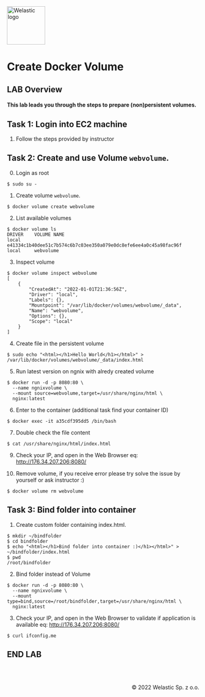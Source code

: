 <img src="https://welastic.pl/wp-content/uploads/2021/10/logo-black.svg" alt="Welastic logo" width="100" align="left">
<br><br>
<br><br>
<br><br>

# Create Docker Volume

## LAB Overview

#### This lab leads you through the steps to prepare (non)persistent volumes.

## Task 1: Login into EC2 machine

1. Follow the steps provided by instructor

## Task 2: Create and use Volume `webvolume`.
0. Login as root
```she
$ sudo su -
```
1. Create volume `webvolume`.
```she
$ docker volume create webvolume
```
2. List available volumes
```she
$ docker volume ls
DRIVER    VOLUME NAME
local     e41334c1b40dee51c7b574c6b7c03ee350a079e0dc8efe6ee4a0c45a98fac96f
local     webvolume
```
3. Inspect volume
```she
$ docker volume inspect webvolume
[
    {
        "CreatedAt": "2022-01-01T21:36:56Z",
        "Driver": "local",
        "Labels": {},
        "Mountpoint": "/var/lib/docker/volumes/webvolume/_data",
        "Name": "webvolume",
        "Options": {},
        "Scope": "local"
    }
]
```
4. Create file in the persistent volume
```she
$ sudo echo "<html></h1>Hello World</h1></html>" > /var/lib/docker/volumes/webvolume/_data/index.html
```
5. Run latest version on ngnix with alredy created volume
```she
$ docker run -d -p 8080:80 \
  --name ngnixvolume \
  --mount source=webvolume,target=/usr/share/nginx/html \
  nginx:latest
```
6. Enter to the container (additional task find your container ID)
```she
$ docker exec -it a35cdf395dd5 /bin/bash
```
7. Double check the file content
```she
$ cat /usr/share/nginx/html/index.html
```
9. Check your IP, and open in the Web Browser eq: http://176.34.207.206:8080/

10. Remove volume, if you receive error please try solve the issue by yourself or ask instructor :)
```she
$ docker volume rm webvolume
```

## Task 3: Bind folder into container

1. Create custom folder containing index.html.
```she
$ mkdir ~/bindfolder
$ cd bindfolder
$ echo "<html></h1>Bind folder into container :)</h1></html>" > ~/bindfolder/index.html
$ pwd
/root/bindfolder
```

2. Bind folder instead of Volume
```she
$ docker run -d -p 8080:80 \
  --name ngnixvolume \
  --mount type=bind,source=/root/bindfolder,target=/usr/share/nginx/html \
  nginx:latest
```
3. Check your IP, and open in the Web Browser to validate if application is available eq: http://176.34.207.206:8080/
```she
$ curl ifconfig.me
```

## END LAB

<br><br>

<p align="right">&copy; 2022 Welastic Sp. z o.o.<p>
